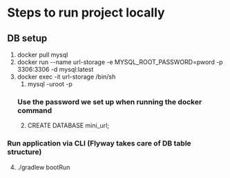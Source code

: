 # Steps to run project locally
## DB setup
1. docker pull mysql
2. docker run --name url-storage -e MYSQL_ROOT_PASSWORD=pword -p 3306:3306 -d mysql:latest
3. docker exec -it url-storage /bin/sh
    1. mysql -uroot -p
    ### Use the password we set up when running the docker command
    2. CREATE DATABASE mini_url;
### Run application via CLI (Flyway takes care of DB table structure)
4. ./gradlew bootRun